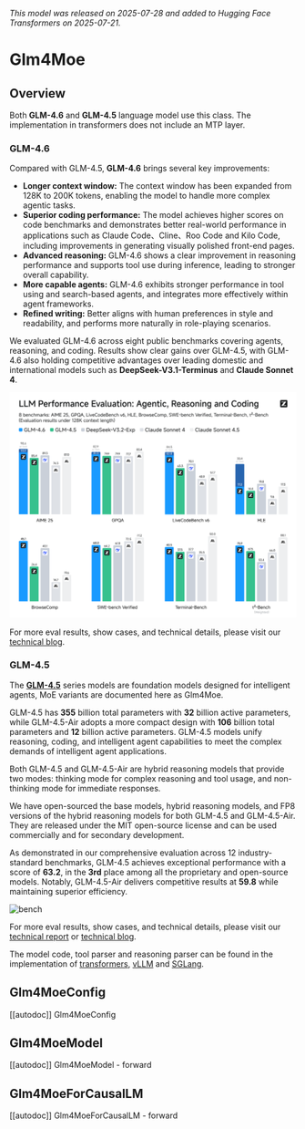 <!--Copyright 2025 The ZhipuAI Inc. and The HuggingFace Inc. team. All rights reserved.

Licensed under the Apache License, Version 2.0 (the "License"); you may not use this file except in compliance with
the License. You may obtain a copy of the License at

http://www.apache.org/licenses/LICENSE-2.0

Unless required by applicable law or agreed to in writing, software distributed under the License is distributed on
an "AS IS" BASIS, WITHOUT WARRANTIES OR CONDITIONS OF ANY KIND, either express or implied. See the License for the
specific language governing permissions and limitations under the License.

⚠️ Note that this file is in Markdown but contain specific syntax for our doc-builder (similar to MDX) that may not be
rendered properly in your Markdown viewer.

-->
*This model was released on 2025-07-28 and added to Hugging Face Transformers on 2025-07-21.*

# Glm4Moe

## Overview

Both **GLM-4.6** and **GLM-4.5** language model use this class. The implementation in transformers does not include an MTP layer.

### GLM-4.6

Compared with GLM-4.5, **GLM-4.6**  brings several key improvements:

* **Longer context window:** The context window has been expanded from 128K to 200K tokens, enabling the model to handle more complex agentic tasks.
* **Superior coding performance:** The model achieves higher scores on code benchmarks and demonstrates better real-world performance in applications such as Claude Code、Cline、Roo Code and Kilo Code, including improvements in generating visually polished front-end pages.
* **Advanced reasoning:** GLM-4.6 shows a clear improvement in reasoning performance and supports tool use during inference, leading to stronger overall capability.
* **More capable agents:** GLM-4.6 exhibits stronger performance in tool using and search-based agents, and integrates more effectively within agent frameworks.
* **Refined writing:** Better aligns with human preferences in style and readability, and performs more naturally in role-playing scenarios.

We evaluated GLM-4.6 across eight public benchmarks covering agents, reasoning, and coding. Results show clear gains over GLM-4.5, with GLM-4.6 also holding competitive advantages over leading domestic and international models such as **DeepSeek-V3.1-Terminus** and **Claude Sonnet 4**.

![bench](https://raw.githubusercontent.com/zai-org/GLM-4.5/refs/heads/main/resources/bench_glm46.png)

For more eval results, show cases, and technical details, please visit our [technical blog](https://z.ai/blog/glm-4.6).


### GLM-4.5

The [**GLM-4.5**](https://huggingface.co/papers/2508.06471) series models are foundation models designed for intelligent agents, MoE variants are documented here as Glm4Moe.

GLM-4.5 has **355** billion total parameters with **32** billion active parameters, while GLM-4.5-Air adopts a more compact design with **106** billion total parameters and **12** billion active parameters. GLM-4.5 models unify reasoning, coding, and intelligent agent capabilities to meet the complex demands of intelligent agent applications.

Both GLM-4.5 and GLM-4.5-Air are hybrid reasoning models that provide two modes: thinking mode for complex reasoning and tool usage, and non-thinking mode for immediate responses.

We have open-sourced the base models, hybrid reasoning models, and FP8 versions of the hybrid reasoning models for both GLM-4.5 and GLM-4.5-Air. They are released under the MIT open-source license and can be used commercially and for secondary development.

As demonstrated in our comprehensive evaluation across 12 industry-standard benchmarks, GLM-4.5 achieves exceptional performance with a score of **63.2**, in the **3rd** place among all the proprietary and open-source models. Notably, GLM-4.5-Air delivers competitive results at **59.8** while maintaining superior efficiency.

![bench](https://raw.githubusercontent.com/zai-org/GLM-4.5/refs/heads/main/resources/bench.png)

For more eval results, show cases, and technical details, please visit our [technical report](https://huggingface.co/papers/2508.06471) or [technical blog](https://z.ai/blog/glm-4.5).

The model code, tool parser and reasoning parser can be found in the implementation of [transformers](https://github.com/huggingface/transformers/tree/main/src/transformers/models/glm4_moe), [vLLM](https://github.com/vllm-project/vllm/blob/main/vllm/model_executor/models/glm4_moe_mtp.py) and [SGLang](https://github.com/sgl-project/sglang/blob/main/python/sglang/srt/models/glm4_moe.py).

## Glm4MoeConfig

[[autodoc]] Glm4MoeConfig

## Glm4MoeModel

[[autodoc]] Glm4MoeModel
    - forward

## Glm4MoeForCausalLM

[[autodoc]] Glm4MoeForCausalLM
    - forward
